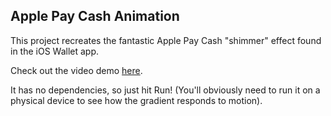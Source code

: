 ## Apple Pay Cash Animation

This project recreates the fantastic Apple Pay Cash "shimmer" effect found in the iOS Wallet app.

Check out the video demo [here](https://twitter.com/jmtrivedi/status/1513555700495966208).

It has no dependencies, so just hit Run! (You'll obviously need to run it on a physical device to see how the gradient responds to motion).